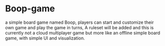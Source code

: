 # Boop-game
 a simple board game named Boop, players can start and customize their own game and play the game in turns, A ruleset will be added and this is currently not a cloud multiplayer game but more like an offline simple board game, with simple UI and visualization.
